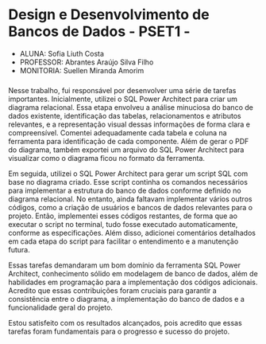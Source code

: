 # Design e Desenvolvimento de Bancos de Dados - PSET1 -

+ ALUNA: Sofia Liuth Costa
+ PROFESSOR: Abrantes Araújo Silva Filho
+ MONITORIA: Suellen Miranda Amorim

##### 

Nesse trabalho, fui responsável por desenvolver uma série de tarefas importantes. Inicialmente, utilizei o SQL Power Architect para criar um diagrama relacional. Essa etapa envolveu a análise minuciosa do banco de dados existente, identificação das tabelas, relacionamentos e atributos relevantes, e a representação visual dessas informações de forma clara e compreensível. Comentei adequadamente cada tabela e coluna na ferramenta para identificação de cada componente. Além de gerar o PDF do diagrama, também exportei um arquivo do SQL Power Architect para visualizar como o diagrama ficou no formato da ferramenta.

Em seguida, utilizei o SQL Power Architect para gerar um script SQL com base no diagrama criado. Esse script continha os comandos necessários para implementar a estrutura do banco de dados conforme definido no diagrama relacional. No entanto, ainda faltavam implementar vários outros códigos, como a criação de usuários e bancos de dados relevantes para o projeto. Então, implementei esses códigos restantes, de forma que ao executar o script no terminal, tudo fosse executado automaticamente, conforme as especificações. Além disso, adicionei comentários detalhados em cada etapa do script para facilitar o entendimento e a manutenção futura.

Essas tarefas demandaram um bom domínio da ferramenta SQL Power Architect, conhecimento sólido em modelagem de banco de dados, além de habilidades em programação para a implementação dos códigos adicionais. Acredito que essas contribuições foram cruciais para garantir a consistência entre o diagrama, a implementação do banco de dados e a funcionalidade geral do projeto.

Estou satisfeito com os resultados alcançados, pois acredito que essas tarefas foram fundamentais para o progresso e sucesso do projeto.
